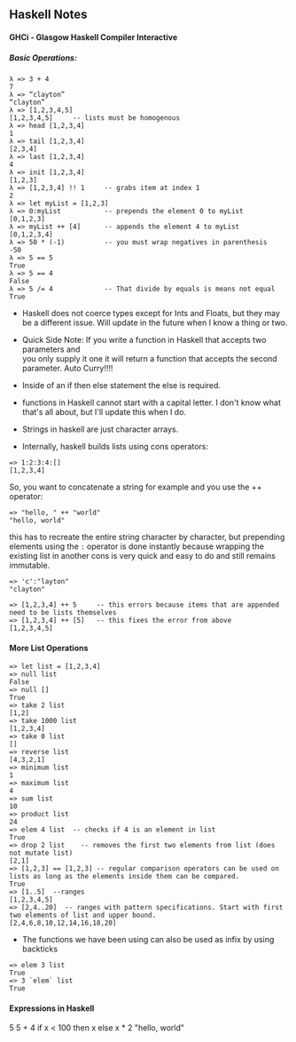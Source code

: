 ## Haskell Notes

#### GHCi - Glasgow Haskell Compiler Interactive

##### Basic Operations:
```
λ => 3 + 4
7
λ => “clayton”
“clayton”
λ => [1,2,3,4,5]
[1,2,3,4,5]		-- lists must be homogenous
λ => head [1,2,3,4]
1
λ => tail [1,2,3,4]
[2,3,4]
λ => last [1,2,3,4]
4
λ => init [1,2,3,4]
[1,2,3]
λ => [1,2,3,4] !! 1		-- grabs item at index 1
2
λ => let myList = [1,2,3]
λ => 0:myList			-- prepends the element 0 to myList
[0,1,2,3]
λ => myList ++ [4]		-- appends the element 4 to myList
[0,1,2,3,4]
λ => 50 * (-1)			-- you must wrap negatives in parenthesis
-50
λ => 5 == 5
True
λ => 5 == 4
False
λ => 5 /= 4				-- That divide by equals is means not equal
True
```
* Haskell does not coerce types except for Ints and Floats, but they may be a different
    issue. Will update in the future when I know a thing or two.


* Quick Side Note: If you write a function in Haskell that accepts two parameters and  
   you only supply it one it will return a function that accepts the second parameter. Auto
   Curry!!!!

* Inside of an if then else statement the else is required.

* functions in Haskell cannot start with a capital letter. I don't know what that's all about, but I'll update this when I do.

* Strings in haskell are just character arrays.

* Internally, haskell builds lists using cons operators:
```
=> 1:2:3:4:[]
[1,2,3,4]
```
So, you want to concatenate a string for example and you use the ++ operator:
```
=> "hello, " ++ "world"
"hello, world"
```
this has to recreate the entire string character by character, but prepending elements using the `:`
operator is done instantly because wrapping the existing list in another cons is very quick and easy to do
and still remains immutable.

```
=> 'c':"layton"
"clayton"

=> [1,2,3,4] ++ 5     -- this errors because items that are appended need to be lists themselves
=> [1,2,3,4] ++ [5]   -- this fixes the error from above
[1,2,3,4,5]
```

#### More List Operations
```
=> let list = [1,2,3,4]
=> null list
False
=> null []
True
=> take 2 list
[1,2]
=> take 1000 list
[1,2,3,4]
=> take 0 list
[]
=> reverse list
[4,3,2,1]
=> minimum list
1
=> maximum list
4
=> sum list
10
=> product list
24
=> elem 4 list  -- checks if 4 is an element in list
True
=> drop 2 list    -- removes the first two elements from list (does not mutate list)
[2,1]
=> [1,2,3] == [1,2,3] -- regular comparison operators can be used on lists as long as the elements inside them can be compared.
True
=> [1..5]  --ranges
[1,2,3,4,5]
=> [2,4..20]  -- ranges with pattern specifications. Start with first two elements of list and upper bound.
[2,4,6,8,10,12,14,16,18,20]
```
* The functions we have been using can also be used as infix by using backticks
```
=> elem 3 list
True
=> 3 `elem` list
True
```
#### Expressions in Haskell
5
5 + 4
if x < 100 then x else x * 2
"hello, world"
